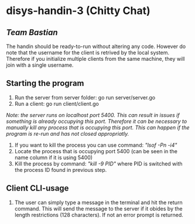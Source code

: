 # disys-handin-3 (Chitty Chat)

## _Team Bastian_

The handin should be ready-to-run without altering any code. However do note that the username for the client is retrived by the local system. Therefore if you initialize multiple clients from the same machine, they will join with a single username.

## Starting the program
1. Run the server from server folder: go run server/server.go
2. Run a client: go run client/client.go

_Note: the server runs on localhost port 5400. This can result in issues if something is already occupying this port. Therefore it can be necessary to manually kill any process that is occupying this port. This can happen if the program is re-run and has not closed appropriatly._
1. If you want to kill the process you can use command: _"lsof -Pn -i4"_
2. Locate the process that is occupying port 5400 (can be seen in the name column if it is using 5400)
3. Kill the process by command: _"kill -9 PID"_ where PID is switched with the process ID found in previous step.

## Client CLI-usage
1. The user can simply type a message in the terminal and hit the return command. This will send the message to the server if it obides by the length restrictions (128 characters). If not an error prompt is returned. 